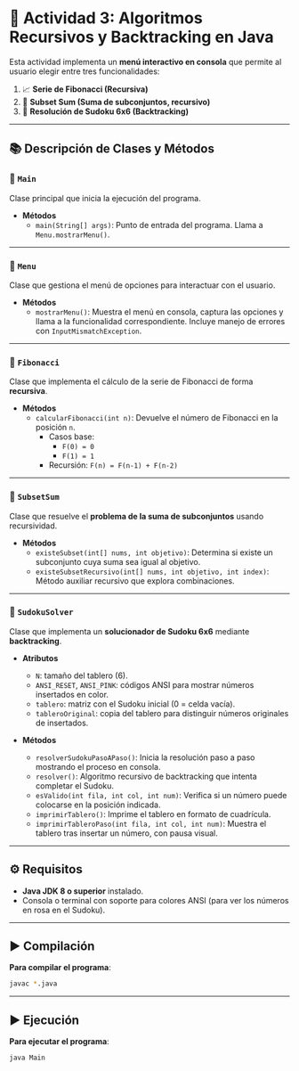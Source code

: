 # 📌 Actividad 3: Algoritmos Recursivos y Backtracking en Java  

Esta actividad implementa un **menú interactivo en consola** que permite al usuario elegir entre tres funcionalidades:  

1. 📈 **Serie de Fibonacci (Recursiva)**  
2. 🔢 **Subset Sum (Suma de subconjuntos, recursivo)**  
3. 🎲 **Resolución de Sudoku 6x6 (Backtracking)**


---

## 📚 Descripción de Clases y Métodos  

### 🔹 `Main`  
Clase principal que inicia la ejecución del programa.  

- **Métodos**  
  - `main(String[] args)`: Punto de entrada del programa. Llama a `Menu.mostrarMenu()`.

---

### 🔹 `Menu`  
Clase que gestiona el menú de opciones para interactuar con el usuario.  

- **Métodos**  
  - `mostrarMenu()`: Muestra el menú en consola, captura las opciones y llama a la funcionalidad correspondiente. Incluye manejo de errores con `InputMismatchException`.

---

### 🔹 `Fibonacci`  
Clase que implementa el cálculo de la serie de Fibonacci de forma **recursiva**.  

- **Métodos**  
  - `calcularFibonacci(int n)`: Devuelve el número de Fibonacci en la posición `n`.  
    - Casos base:  
      - `F(0) = 0`  
      - `F(1) = 1`  
    - Recursión: `F(n) = F(n-1) + F(n-2)`  

---

### 🔹 `SubsetSum`  
Clase que resuelve el **problema de la suma de subconjuntos** usando recursividad.  

- **Métodos**  
  - `existeSubset(int[] nums, int objetivo)`: Determina si existe un subconjunto cuya suma sea igual al objetivo.  
  - `existeSubsetRecursivo(int[] nums, int objetivo, int index)`: Método auxiliar recursivo que explora combinaciones.  

---

### 🔹 `SudokuSolver`  
Clase que implementa un **solucionador de Sudoku 6x6** mediante **backtracking**.  

- **Atributos**  
  - `N`: tamaño del tablero (6).  
  - `ANSI_RESET`, `ANSI_PINK`: códigos ANSI para mostrar números insertados en color.  
  - `tablero`: matriz con el Sudoku inicial (0 = celda vacía).  
  - `tableroOriginal`: copia del tablero para distinguir números originales de insertados.  

- **Métodos**  
  - `resolverSudokuPasoAPaso()`: Inicia la resolución paso a paso mostrando el proceso en consola.  
  - `resolver()`: Algoritmo recursivo de backtracking que intenta completar el Sudoku.  
  - `esValido(int fila, int col, int num)`: Verifica si un número puede colocarse en la posición indicada.  
  - `imprimirTablero()`: Imprime el tablero en formato de cuadrícula.  
  - `imprimirTableroPaso(int fila, int col, int num)`: Muestra el tablero tras insertar un número, con pausa visual.  

---

## ⚙️ Requisitos  

- **Java JDK 8 o superior** instalado.  
- Consola o terminal con soporte para colores ANSI (para ver los números en rosa en el Sudoku).  

---

## ▶️ Compilación  

 **Para compilar el programa**:  

```bash
javac *.java
```
---

## ▶️ Ejecución

**Para ejecutar el programa**:
  
```bash
java Main


